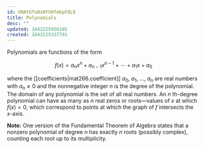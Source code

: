 ```yaml
---
id: UNAtGfuBzWYUHfmbpFQL8
title: Polynomials
desc: ""
updated: 1642225956185
created: 1642225337791
---
```


Polynomials are functions of the form

$$
f(x)=a_nx^n+a_{n-1}x^{n-1}+\cdots+a_1x+a_0
$$

where the [[coefficients|mat266.coefficient]] $a_0$, $a_1$, $...$, $a_n$ are real numbers with $a_n\ne0$ and the nonnegative integer $n$ is the degree of the polynomial. The domain of any polynomial is the set of all real numbers. An $n$ th-degree polynomial can have as many as $n$ real zeros or roots—values of $x$ at which $f(x)=0$, which correspond to points at which the graph of $f$ intersects the $x$-axis.

**Note:** One version of the Fundamental Theorem of Algebra states that a nonzero polynomial of degree $n$ has exactly $n$ roots (possibly complex), counting each root up to its multiplicity.